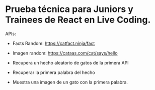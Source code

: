 # Prueba técnica para Juniors y Trainees de React en Live Coding.

APIs:

-   Facts Random: https://catfact.ninja/fact
-   Imagen random: https://cataas.com/cat/says/hello

-   Recupera un hecho aleatorio de gatos de la primera API
-   Recuperar la primera palabra del hecho
-   Muestra una imagen de un gato con la primera palabra.
